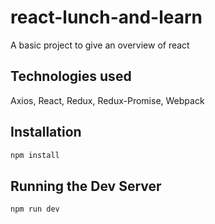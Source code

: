 # react-lunch-and-learn
A basic project to give an overview of react

## Technologies used
Axios, React, Redux, Redux-Promise, Webpack

## Installation

```bash
npm install
```

## Running the Dev Server

```bash
npm run dev
```
